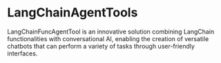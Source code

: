 # LangChainAgentTools
LangChainFuncAgentTool is an innovative solution combining LangChain functionalities with conversational AI, enabling the creation of versatile chatbots that can perform a variety of tasks through user-friendly interfaces.
